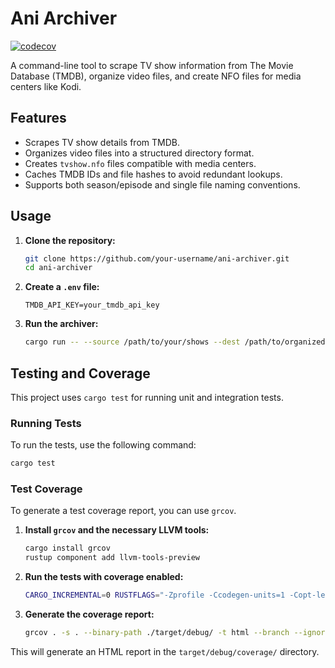 # Ani Archiver

[![codecov](https://codecov.io/gh/your-repo-owner/your-repo-name/branch/main/graph/badge.svg)](https://codecov.io/gh/your-repo-owner/your-repo-name)

A command-line tool to scrape TV show information from The Movie Database (TMDB), organize video files, and create NFO files for media centers like Kodi.

## Features

*   Scrapes TV show details from TMDB.
*   Organizes video files into a structured directory format.
*   Creates `tvshow.nfo` files compatible with media centers.
*   Caches TMDB IDs and file hashes to avoid redundant lookups.
*   Supports both season/episode and single file naming conventions.

## Usage

1.  **Clone the repository:**
    ```bash
    git clone https://github.com/your-username/ani-archiver.git
    cd ani-archiver
    ```

2.  **Create a `.env` file:**
    ```
    TMDB_API_KEY=your_tmdb_api_key
    ```

3.  **Run the archiver:**
    ```bash
    cargo run -- --source /path/to/your/shows --dest /path/to/organized/shows
    ```

## Testing and Coverage

This project uses `cargo test` for running unit and integration tests.

### Running Tests

To run the tests, use the following command:

```bash
cargo test
```

### Test Coverage

To generate a test coverage report, you can use `grcov`.

1.  **Install `grcov` and the necessary LLVM tools:**
    ```bash
    cargo install grcov
    rustup component add llvm-tools-preview
    ```

2.  **Run the tests with coverage enabled:**
    ```bash
    CARGO_INCREMENTAL=0 RUSTFLAGS="-Zprofile -Ccodegen-units=1 -Copt-level=0 -Clink-dead-code -Coverflow-checks=off -Zpanic_abort_tests -Cpanic=abort" RUSTDOCFLAGS="-Cpanic=abort" cargo test
    ```

3.  **Generate the coverage report:**
    ```bash
    grcov . -s . --binary-path ./target/debug/ -t html --branch --ignore-not-existing -o ./target/debug/coverage/
    ```

This will generate an HTML report in the `target/debug/coverage/` directory.